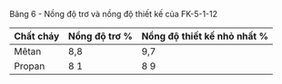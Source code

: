 Bảng 6 - Nồng độ trơ và nồng độ thiết kế của FK-5-1-12

| Chất cháy   | Nồng độ trơ %   | Nồng độ thiết kế nhỏ nhất %   |
|-------------|-----------------|-------------------------------|
| Mêtan       | 8,8             | 9,7                           |
| Propan      | 8 1             | 8 9                           |